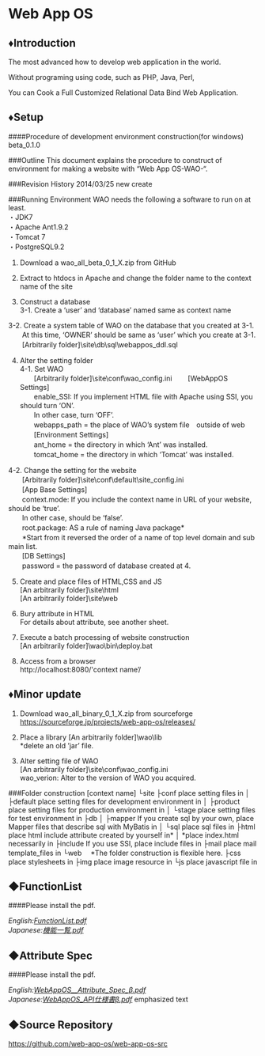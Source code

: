 Web App OS
=============

♦Introduction
---------------

The most advanced how to develop web application in the world. 

Without programing using code, such as PHP, Java, Perl, 

You can Cook a Full Customized Relational Data Bind Web Application.

♦Setup
-------
####Procedure of development environment construction(for windows) beta_0.1.0

###Outline
This document explains the procedure to construct of environment for making a website with “Web App OS-WAO-“.

###Revision History
2014/03/25  new create

###Running Environment
WAO needs the following a software to run on at least.  
・JDK7  
・Apache Ant1.9.2  
・Tomcat 7  
・PostgreSQL9.2

1. Download a wao_all_beta_0_1_X.zip from GitHub

2. Extract to htdocs in Apache and change the folder name to the context name of the site

3. Construct a database  
 3-1. Create a ‘user’ and ‘database’ named same as context name  

 3-2. Create a system table of WAO on the database that you created at 3-1.  
 　　At this time, ‘OWNER’ should be same as ‘user’ which you create at 3-1.  
 　　[Arbitrarily folder]\site\db\sql\webappos_ddl.sql

4. Alter the setting folder  
 4-1. Set WAO  
　　[Arbitrarily folder]\site\conf\wao_config.ini
 　　[WebAppOS Settings]  
 　　enable_SSI: If you implement HTML file with Apache using SSI, you should turn ‘ON’.  
 　　In other case, turn ‘OFF’.  
 　　webapps_path = the place of WAO’s system file　outside of web  
 　　[Environment Settings]  
 　　ant_home = the directory in which ‘Ant’ was installed.  
 　　tomcat_home = the directory in which ‘Tomcat’ was installed.  

 4-2. Change the setting for the website  
 　　[Arbitrarily folder]\site\conf\default\site_config.ini  
 　　[App Base Settings]  
 　　context.mode: If you include the context name in URL of your website, should be ‘true’.  
 　　In other case, should be ‘false’.  
 　　root.package: AS a rule of naming Java package*  
 　　*Start from it reversed the order of a name of top level domain and sub main list.  
 　　[DB Settings]  
 　　password = the password of database created at 4.

5. Create and place files of HTML,CSS and JS  
[An arbitrarily folder]\site\html  
[An arbitrarily folder]\site\web  

6. Bury attribute in HTML  
For details about attribute, see another sheet.

7. Execute a batch processing of website construction  
[An arbitrarily folder]\wao\bin\deploy.bat

8. Access from a browser  
http://localhost:8080/'context name’/

♦Minor update
-------------------------------------------------------------------------
1. Download wao_all_binary_0_1_X.zip from sourceforge  
https://sourceforge.jp/projects/web-app-os/releases/

2. Place a library
[An arbitrarily folder]\wao\lib  
*delete an old ’jar’ file.

3. Alter setting file of WAO  
[An arbitrarily folder]\site\conf\wao_config.ini  
wao_verion: Alter to the version of WAO you acquired.
   

###Folder construction
    [context name]
     └site
       ├conf    place setting files in
       │ ├default	 place setting files for development environment in
       │ ├product	 place setting files for production environment in
       │ └stage	 place setting files for test environment in
       ├db
       │ ├mapper	If you create sql by your own, place Mapper files that describe sql with MyBatis in
       │ └sql		place sql files in
       ├html		place html include attribute created by yourself in*
       │			*place index.html necessarily in
       ├include	If you use SSI, place include files in
       ├mail		place mail template_files in
       └web　 *The folder construction is flexible here.
          ├css		place stylesheets in
          ├img		place image resource in
          └js 		place javascript file in
          
◆FunctionList
-------------
####Please install the pdf.

*English:[FunctionList.pdf](https://github.com/hws-aoyagi/web-app-os-src/blob/master/documents/Englilsh/FunctionList.pdf?raw=true)*  
*Japanese:[機能一覧.pdf](https://github.com/hws-aoyagi/web-app-os-src/blob/master/documents/%E6%97%A5%E6%9C%AC%E8%AA%9E/%E6%A9%9F%E8%83%BD%E4%B8%80%E8%A6%A7.pdf?raw=true)*

◆Attribute Spec
---------------
####Please install the pdf.

*English:[WebAppOS__Attribute_Spec_β.pdf](https://github.com/hws-aoyagi/web-app-os-src/blob/master/documents/Englilsh/WebAppOS_Attribute_Spec_%CE%B2.pdf?raw=true)*  
*Japanese:[WebAppOS_API仕様書β.pdf](https://github.com/hws-aoyagi/web-app-os-src/blob/master/documents/%E6%97%A5%E6%9C%AC%E8%AA%9E/WebAppOS_API%E4%BB%95%E6%A7%98%E6%9B%B8_%CE%B2.pdf?raw=true)*
emphasized text

◆Source Repository
---------------
https://github.com/web-app-os/web-app-os-src